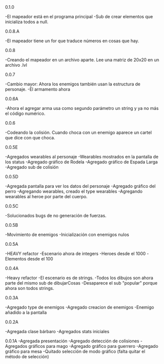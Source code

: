 ﻿0.1.0

-El mapeador está en el programa principal
-Sub de crear elementos que inicializa todos a null.


0.0.8.A

-El mapeador tiene un for que traduce números en cosas que hay.

0.0.8

-Creando el mapeador en un archivo aparte. Lee una matriz de 20x20 en un archivo .lvl

0.0.7

-Cambio mayor: Ahora los enemigos también usan la estructura de personaje.
-El armamento ahora 

0.0.6A

-Ahora el agregar arma usa como segundo parámetro un string y ya no más el código numérico.

0.0.6

-Codeando la colisión. Cuando choca con un enemigo aparece un cartel que dice con que choca.

0.0.5E

-Agregados wearables al personaje
-Wearables mostrados en la pantalla de los status
-Agregado gráfico de Rodela
-Agregado gráfico de Espada Larga
-Agregado sub de colisión

0.0.5D

-Agregada pantalla para ver los datos del personaje
-Agregado gráfico del perro
-Agregando wearables, creado el type wearables
-Agregando wearables al heroe por parte del cuerpo.


0.0.5C

-Solucionados bugs de no generación de fuerzas.

0.0.5B

-Movimiento de enemigos
-Inicialización con enemigos nulos

0.0.5A

-HEAVY refactor
-Escenario ahora de integers
-Heroes desde el 1000
-Elementos desde el 100


0.0.4A

-Heavy refactor
-El escenario es de strings.
-Todos los dibujos son ahora parte del mismo sub de dibujarCosas
-Desaparece el sub "popular" porque ahora son todos strings.

0.0.3A

-Agregado type de enemigos
-Agregado creacion de enemigos
-Enemigo añadido a la pantalla

0.0.2A

-Agregada clase bárbaro
-Agregados stats iniciales


0.0.1A
-Agregada presentación
-Agregado detección de colisiones
-Agregados gráficos para mago 
-Agregado gráfico para guerrero
-Agregado gráfico para mesa
-Quitado selección de modo gráfico (falta quitar el método de selección)

